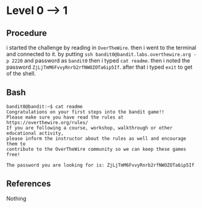 # Level 0 --> 1

## Procedure
i started the challenge by reading in `OverTheWire`.
then i went to the terminal and connected to it.
by putting `ssh bandit0@bandit.labs.overthewire.org -p 2220` 
and password as `bandit0`
then i typed `cat readme`.
then i noted the password `ZjLjTmM6FvvyRnrb2rfNWOZOTa6ip5If`.
after that i typed `exit` to get of the shell.

## Bash
```
bandit0@bandit:~$ cat readme
Congratulations on your first steps into the bandit game!!
Please make sure you have read the rules at https://overthewire.org/rules/
If you are following a course, workshop, walkthrough or other educational activity,
please inform the instructor about the rules as well and encourage them to
contribute to the OverTheWire community so we can keep these games free!

The password you are looking for is: ZjLjTmM6FvvyRnrb2rfNWOZOTa6ip5If
```

## References
Nothing
